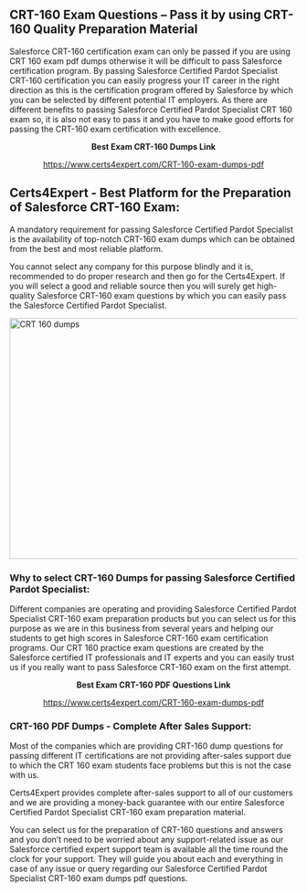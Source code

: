 <h2><strong>CRT-160 Exam Questions &ndash; Pass it by using CRT-160 Quality Preparation Material</strong></h2>
<p>Salesforce CRT-160 certification exam can only be passed if you are using CRT 160 exam pdf dumps otherwise it will be difficult to pass Salesforce certification program. By passing Salesforce Certified Pardot Specialist CRT-160 certification you can easily progress your IT career in the right direction as this is the certification program offered by Salesforce by which you can be selected by different potential IT employers. As there are different benefits to passing Salesforce Certified Pardot Specialist CRT 160 exam so, it is also not easy to pass it and you have to make good efforts for passing the CRT-160 exam certification with excellence.</p>
<p style="text-align: center;"><strong>Best Exam CRT-160 Dumps Link</strong></p>
<p style="text-align: center;"><a href="exam%20link">https://www.certs4expert.com/CRT-160-exam-dumps-pdf</a></p>
<h2><strong>Certs4Expert - Best Platform for the Preparation of Salesforce CRT-160 Exam:&nbsp; </strong></h2>
<p>A mandatory requirement for passing Salesforce Certified Pardot Specialist is the availability of top-notch CRT-160 exam dumps which can be obtained from the best and most reliable platform.</p>
<p>You cannot select any company for this purpose blindly and it is, recommended to do proper research and then go for the Certs4Expert. If you will select a good and reliable source then you will surely get high-quality Salesforce CRT-160 exam questions by which you can easily pass the Salesforce Certified Pardot Specialist.</p>
<p><img style="display: block; margin-left: auto; margin-right: auto;" src="https://i.imgur.com/cCy1yN2.png" alt="CRT 160 dumps" width="750" height="422" /></p>
<h3><strong>Why to select CRT-160 Dumps for passing Salesforce Certified Pardot Specialist:</strong></h3>
<p>Different companies are operating and providing Salesforce Certified Pardot Specialist CRT-160 exam preparation products but you can select us for this purpose as we are in this business from several years and helping our students to get high scores in Salesforce CRT-160 exam certification programs. Our CRT 160 practice exam questions are created by the Salesforce certified IT professionals and IT experts and you can easily trust us if you really want to pass Salesforce CRT-160 exam on the first attempt.</p>
<p style="text-align: center;"><strong>Best Exam CRT-160 PDF Questions Link</strong></p>
<p style="text-align: center;"><a href="exam%20link">https://www.certs4expert.com/CRT-160-exam-dumps-pdf</a></p>
<h3><strong>CRT-160 PDF Dumps - Complete After Sales Support:</strong></h3>
<p>Most of the companies which are providing CRT-160 dump questions for passing different IT certifications are not providing after-sales support due to which the CRT 160 exam students face problems but this is not the case with us.</p>
<p>Certs4Expert provides complete after-sales support to all of our customers and we are providing a money-back guarantee with our entire Salesforce Certified Pardot Specialist CRT-160 exam preparation material.</p>
<p>You can select us for the preparation of CRT-160 questions and answers and you don&rsquo;t need to be worried about any support-related issue as our Salesforce certified expert support team is available all the time round the clock for your support. They will guide you about each and everything in case of any issue or query regarding our Salesforce Certified Pardot Specialist CRT-160 exam dumps pdf questions.</p>
